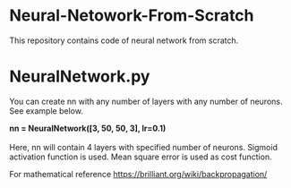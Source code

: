 # Neural-Netowork-From-Scratch
This repository contains code of neural network from scratch.

# NeuralNetwork.py
You can create nn with any number of layers with any number of neurons. See example below.

<b>nn = NeuralNetwork([3, 50, 50, 3], lr=0.1)</b><br><br>
Here, nn will contain 4 layers with specified number of neurons. Sigmoid activation function is used. Mean square error is used as cost function.

For mathematical reference
https://brilliant.org/wiki/backpropagation/
